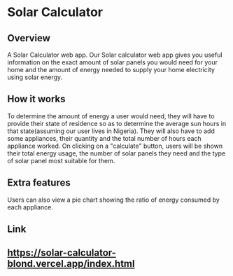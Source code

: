 # Solar Calculator

## Overview

A Solar Calculator web app. Our Solar calculator web app gives you useful information on the exact amount of solar panels you would need for your home and the amount of energy needed to supply your home electricity using solar energy. 

## How it works

To determine the amount of energy a user would need, they will have to provide their state of residence so as to determine the average sun hours in that state(assuming our user lives in Nigeria). They will also have to add some appliances, their quantity and the total number of hours each appliance worked. On clicking on a "calculate" button, users will be shown their total energy usage, the number of solar panels they need and the type of solar panel most suitable for them. 

## Extra features 

Users can also view a pie chart showing the ratio of energy consumed by each appliance.

## Link

https://solar-calculator-blond.vercel.app/index.html
----

